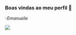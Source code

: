### Boas vindas ao meu perfil 🤍

_-Emanuelle_

![](https://media.tenor.com/khkK6UnHiYEAAAAC/dazai-osamu-osamu-dazai.gif)

